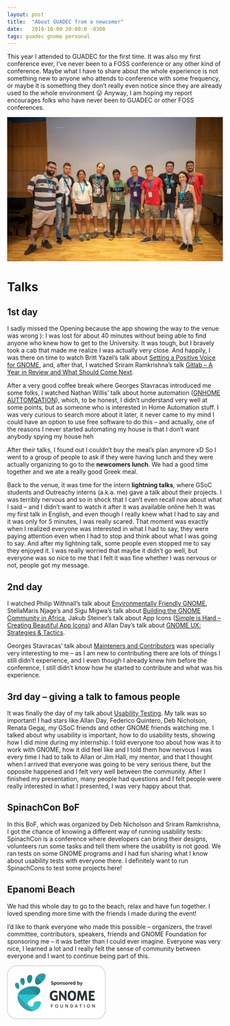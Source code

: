 ```yaml
---
layout: post
title:  "About GUADEC from a newcomer"
date:   2019-10-09 20:00:0 -0300
tags: guadec gnome personal
---
```

This year I attended to GUADEC for the first time. It was also my first conference ever, I’ve never been to a FOSS conference or any other kind of conference. Maybe what I have to share about the whole experience is not something new to anyone who attends to conference with some frequency, or maybe it is something they don’t really even notice since they are already used to the whole environment 😛 Anyway, I am hoping my report encourages folks who have never been to GUADEC or other FOSS conferences.

![Me at GUADEC with other GNOME folks](/assets/images/guadec-2019.jpg)

# Talks
## 1st day

I sadly missed the Opening because the app showing the way to the venue was wrong ): I was lost for about 40 minutes without being able to find anyone who knew how to get to the University. It was tough, but I bravely took a cab that made me realize I was actually very close. And happily, I was there on time to watch Britt Yazel’s talk about [Setting a Positive Voice for GNOME](https://guadec.ubicast.tv/videos/setting-a-positive-voice-for-gnome/), and, after that, I watched Sriram Ramkrishna’s talk [Gitlab – A Year in Review and What Should Come Next](https://guadec.ubicast.tv/videos/gitlab-a-year-in-review-and-what-should-come-next/).

After a very good coffee break where Georges Stavracas introduced me some folks, I watched Nathan Willis’ talk about home automation ([GNHOME AUTTOMQATION](https://guadec.ubicast.tv/videos/gnhome-auttomqation/)), which, to be honest, I didn’t understand very well at some points, but as someone who is interested in Home Automation stuff. I was very curious to search more about it later, it never came to my mind I could have an option to use free software to do this – and actually, one of the reasons I never started automating my house is that I don’t want anybody spying my house heh

After their talks, I found out I couldn’t buy the meal’s plan anymore xD So I went to a group of people to ask if they were having lunch and they were actually organizing to go to the **newcomers lunch**. We had a good time together and we ate a really good Greek meal.

Back to the venue, it was time for the intern **lightning talks**, where GSoC students and Outreachy interns (a.k.a. me) gave a talk about their projects. I was terribly nervous and so in shock that I can’t even recall now about what I said – and I didn’t want to watch it after it was available online heh It was my first talk in English, and even though I really knew what I had to say and it was only for 5 minutes, I was really scared. That moment was exactly when I realized everyone was interested in what I had to say, they were paying attention even when I had to stop and think about what I was going to say. And after my lightning talk, some people even stopped me to say they enjoyed it. I was really worried that maybe it didn’t go well, but everyone was so nice to me that I felt it was fine whether I was nervous or not, people got my message.

## 2nd day
I watched Philip Withnall’s talk about [Environmentally Friendly GNOME](https://guadec.ubicast.tv/videos/environmentally-friendly-gnome-part-1/), StellaMaris Njage’s and Sigu Migwa’s talk about [Building the GNOME Community in Africa](https://guadec.ubicast.tv/videos/building-the-gnome-community-in-africa/), Jakub Steiner’s talk about App Icons ([Simple is Hard – Creating Beautiful App Icons](https://guadec.ubicast.tv/videos/simple-is-hard-creating-beautiful-app-icons/)) and Allan Day’s talk about [GNOME UX: Strategies & Tactics](https://guadec.ubicast.tv/videos/gnome-ux-strategies-tactics/).

Georges Stavracas’ talk about [Mainteners and Contributors](https://guadec.ubicast.tv/videos/about-maintainers-and-contributors/) was specially very interesting to me – as I am new to contributing there are lots of things I still didn’t experience, and I even though I already knew him before the conference, I still didn’t know how he started to contribute and what was his experience.

## 3rd day – giving a talk to famous people
It was finally the day of my talk about [Usability Testing](https://guadec.ubicast.tv/videos/usability-testing/). My talk was so important! I had stars like Allan Day, Federico Quintero, Deb Nicholson, Renata Gegaj, my GSoC friends and other GNOME friends watching me. I talked about why usability is important, how to do usability tests, showing how I did mine during my internship. I told everyone too about how was it to work with GNOME, how it did feel like and I told them how nervous I was every time I had to talk to Allan or Jim Hall, my mentor, and that I thought when I arrived that everyone was going to be very serious there, but the opposite happened and I felt very well between the community. After I finished my presentation, many people had questions and I felt people were really interested in what I presented, I was very happy about that.

## SpinachCon BoF
In this BoF, which was organized by Deb Nicholson and Sriram Ramkrishna, I got the chance of knowing a different way of running usability tests: SpinachCon is a conference where developers can bring their designs, volunteers run some tasks and tell them where the usability is not good. We ran tests on some GNOME programs and I had fun sharing what I know about usability tests with everyone there. I definitely want to run SpinachCons to test some projects here!

## Epanomi Beach
We had this whole day to go to the beach, relax and have fun together. I loved spending more time with the friends I made during the event!

I’d like to thank everyone who made this possible – organizers, the travel committee, contributors, speakers, friends and GNOME Foundation for sponsoring me – it was better than I could ever imagine. Everyone was very nice, I learned a lot and I really felt the sense of community between everyone and I want to continue being part of this.

![Sponsored by GNOME foundation](/assets/images/sponsored-by-foundation-2019.png)